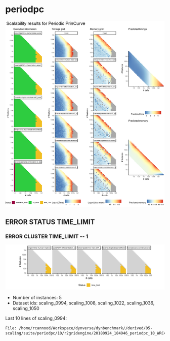 # periodpc
![Overview](periodpc.png)

## ERROR STATUS TIME_LIMIT

### ERROR CLUSTER TIME_LIMIT -- 1
![Cluster plot](error_class_plots/periodpc_time_limit_1.png)

 * Number of instances: 5
 * Dataset ids: scaling_0994, scaling_1008, scaling_1022, scaling_1036, scaling_1050

Last 10 lines of scaling_0994:
```
File: /home/rcannood/Workspace/dynverse/dynbenchmark//derived/05-scaling/suite/periodpc/10/r2gridengine/20180924_184946_periodpc_10_WRC45MezjI/log/log.994.e.txt
```


